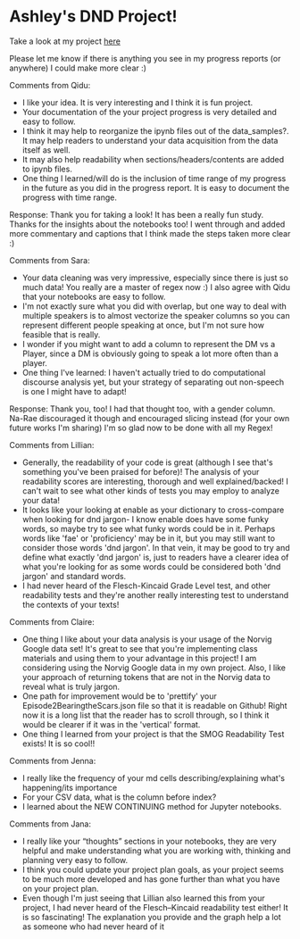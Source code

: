 # Ashley's DND Project!

Take a look at my project [here](https://github.com/Data-Science-for-Linguists-2025/Critical-Role-Analysis)

Please let me know if there is anything you see in my progress reports (or anywhere) I could make more clear :)

Comments from Qidu:
- I like your idea. It is very interesting and I think it is fun project. 
- Your documentation of the your project progress is very detailed and easy to follow.
- I think it may help to reorganize the ipynb files out of the data_samples?. It
    may help readers to understand your data acquisition from the data itself as well.
- It may also help readability when sections/headers/contents are added to ipynb files.
- One thing I learned/will do is the inclusion of time range of my progress in the 
    future as you did in the progress report. It is easy to document the progress with time range. 
	
Response: Thank you for taking a look! It has been a really fun study. 
Thanks for the insights about the notebooks too! I went through and added more commentary and captions that I think made the steps taken more clear :)

Comments from Sara:
- Your data cleaning was very impressive, especially since there is just so much data! You really are a master of regex now :) I also agree with Qidu that your notebooks are easy to follow.
- I'm not exactly sure what you did with overlap, but one way to deal with multiple speakers is to almost vectorize the speaker columns so you can represent different people speaking at once, but I'm not sure how feasible that is really. 
- I wonder if you might want to add a column to represent the DM vs a Player, since a DM is obviously going to speak a lot more often than a player.
- One thing I've learned: I haven't actually tried to do computational discourse analysis yet, but your strategy of separating out non-speech is one I might have to adapt!

Response: Thank you, too! I had that thought too, with a gender column. Na-Rae discouraged it though and encouraged slicing instead (for your own future works I'm sharing)
I'm so glad now to be done with all my Regex!

Comments from Lillian:
- Generally, the readability of your code is great (although I see that's something you've been praised for before)! The analysis of your readability scores are interesting, thorough and well explained/backed! I can't wait to see what other kinds of tests you may employ to analyze your data!
- It looks like your looking at enable as your dictionary to cross-compare when looking for dnd jargon- I know enable does have some funky words, so maybe try to see what funky words could be in it. Perhaps words like 'fae' or 'proficiency' may be in it, but you may still want to consider those words 'dnd jargon'. In that vein, it may be good to try and define what exactly 'dnd jargon' is, just to readers have a clearer idea of what you're looking for as some words could be considered both 'dnd jargon' and standard words.
- I had never heard of the Flesch-Kincaid Grade Level test, and other readability tests and they're another really interesting test to understand the contexts of your texts! 

Comments from Claire:
- One thing I like about your data analysis is your usage of the Norvig Google data set! It's great to see that you're implementing class materials and using them to your advantage in this project! I am considering using the Norvig Google data in my own project. Also, I like your approach of returning tokens that are not in the Norvig data to reveal what is truly jargon.
- One path for improvement would be to 'prettify' your Episode2BearingtheScars.json file so that it is readable on Github! Right now it is a long list that the reader has to scroll through, so I think it would be clearer if it was in the 'vertical' format.
- One thing I learned from your project is that the SMOG Readability Test exists! It is so cool!!

Comments from Jenna:
- I really like the frequency of your md cells describing/explaining what's happening/its importance  
- For your CSV data, what is the column before index?  
- I learned about the NEW CONTINUING method for Jupyter notebooks.

Comments from Jana:
- I really like your “thoughts” sections in your notebooks, they are very helpful and make understanding what you are working with, thinking and planning very easy to follow.
- I think you could update your project plan goals, as your project seems to be much more developed and has gone further than what you have on your project plan. 
- Even though I'm just seeing that Lillian also learned this from your project, I had never heard of the Flesch–Kincaid readability test either! It is so fascinating! The explanation you provide and the graph help a lot as someone who had never heard of it
